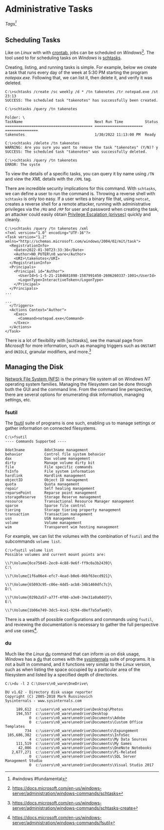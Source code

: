 # Administrative Tasks
###### Tags[^1] 
## Scheduling Tasks

Like on *Linux* with with [crontab](../../Tools,%20Binaries,%20and%20Programs/Linux%20CLI%20Utilities/Fundamental%20Linux/crontab.md), jobs can be scheduled on *Windows*[^2]. The tool used to for scheduling tasks on *Windows* is [schtasks](../../Tools,%20Binaries,%20and%20Programs/Windows/Admin%20Tasks%20(not%20spellchecked)/schtasks.md). 

Creating, listing, and running tasks is simple. For example, below we create a task that runs every day of the week at 5:30 PM starting the program *notepax.exe*. Following that, we can list it, then delete it, and verify it was deleted. 

```
C:\>schtasks /create /sc weekly /d * /tn takenotes /tr notepad.exe /st 23:13
SUCCESS: The scheduled task "takenotes" has successfully been created.

C:\>schtasks /query /tn takenotes

Folder: \
TaskName                                 Next Run Time          Status
======================================== ====================== ===============
takenotes                                1/30/2022 11:13:00 PM  Ready

C:\>schtasks /delete /tn takenotes
WARNING: Are you sure you want to remove the task "takenotes" (Y/N)? y
SUCCESS: The scheduled task "takenotes" was successfully deleted.

C:\>schtasks /query /tn takenotes
ERROR: The syste
```

To view the details of a specific tasks, you can query it by name using `/TN` and view the *XML* details with the `/XML` tag. 


There are incredible security implications for this command. With `schtasks`, we can define a user to run the command is. Throwing a reverse shell with `schtasks` is only too easy. If a user writes a binary file that, using `netcat`, creates a reverse shell for a remote attacker, running with administrative privileges via the `/RU` and `/RP` for user and password when creating the task, an attacker could easily obtain [Privilege Escalation (privsec)](../Vulnerabilities/Privilege%20Escalation%20(privsec).md) quickly and cleanly.

```
C:\>schtasks /query /tn takenotes /xml
<?xml version="1.0" encoding="UTF-16"?>
<Task version="1.2" xmlns="http://schemas.microsoft.com/windows/2004/02/mit/task">
  <RegistrationInfo>
    <Date>2022-01-30T23:33:36</Date>
    <Author>N0_PUTER\n0_ware</Author>
    <URI>\takenotes</URI>
  </RegistrationInfo>
  <Principals>
    <Principal id="Author">
      <UserId>S-1-5-21-2184681898-1587991450-2606260337-1001</UserId>
      <LogonType>InteractiveToken</LogonType>
    </Principal>
  </Principals>
...

...
  </Triggers>
  <Actions Context="Author">
    <Exec>
      <Command>notepad.exe</Command>
    </Exec>
  </Actions>
</Task>
```

There is a lot of flexibility with [schtasks], see the manual page from *Microsoft* for more information, such as managing triggers such as `ONSTART` and `ONIDLE`, granular modifiers, and more.[^3]

## Managing the Disk
[Network File System (NFS)](../../../book-of-n0ware/Knowledge%20Base/Concepts/Network%20File%20System%20(NFS).md) is the primary file system all on *Windows* *NT* operating system families. Managing the filesystem can be done through both the GUI and the command line. From the command line perspective, there are several options for enumerating disk information, managing settings, etc. 

### fsutil
The [fsutil](../../Tools,%20Binaries,%20and%20Programs/Windows/Admin%20Tasks%20(not%20spellchecked)/fsutil.md) suite of programs is one such, enabling us to manage settings or gather information on connected filesystems. 

```
C:\>fsutil
---- Commands Supported ----

8dot3name         8dot3name management
behavior          Control file system behavior
dax               Dax volume management
dirty             Manage volume dirty bit
file              File specific commands
fsInfo            File system information
hardlink          Hardlink management
objectID          Object ID management
quota             Quota management
repair            Self healing management
reparsePoint      Reparse point management
storageReserve    Storage Reserve management
resource          Transactional Resource Manager management
sparse            Sparse file control
tiering           Storage tiering property management
transaction       Transaction management
usn               USN management
volume            Volume management
wim               Transparent wim hosting management
```

For example, we can list the volumes with the combination of `fsutil` and the subcommands `volume list`. 

```
C:\>fsutil volume list
Possible volumes and current mount points are:

\\?\Volume{0ce75045-2ec0-4c88-9e6f-ff9c0a3b2439}\
C:\

\\?\Volume{1f6a06e4-efc7-4ead-b0e6-06bf63ecd921}\

\\?\Volume{65093c95-c06e-4dd5-acb8-34b1460dfc7c}\
D:\

\\?\Volume{029b2a57-a77f-4f08-a3e0-34e31a0a0dd7}\
E:\

\\?\Volume{1b06e749-3dc5-4ce1-9294-d0ef7a5afae0}\
```

There is a wealth of possible configurations and commands using `fsutil`, and reviewing the documentation is necessary to gather the full perspective and use cases[^4].

### du
Much like the *Linux* [du](../../Tools,%20Binaries,%20and%20Programs/Linux%20CLI%20Utilities/Fundamental%20Linux/du.md) command that can inform us on disk usage, *Windows* has a [du](../../Tools,%20Binaries,%20and%20Programs/Windows/Admin%20Tasks%20(not%20spellchecked)/du.md) that comes with the [sysinternals](../../Tools,%20Binaries,%20and%20Programs/Windows/Fundamental%20Windows%20CLI/sysinternals.md) suite of programs. It is not a built in command, and it functions very similar to the *Linux* version, such as when listing the space occupied by a particular area of the filesystem and listed by a specified depth of directories. 

```
C:\>du -l 2 C:\Users\n0_ware\OneDrive\

DU v1.62 - Directory disk usage reporter
Copyright (C) 2005-2018 Mark Russinovich
Sysinternals - www.sysinternals.com

     189,612  c:\users\n0_ware\onedrive\Desktop\Photos
     194,557  c:\users\n0_ware\onedrive\Desktop
           0  c:\users\n0_ware\onedrive\Documents\Adobe
           0  c:\users\n0_ware\onedrive\Documents\Custom Office Templates
         734  c:\users\n0_ware\onedrive\Documents\Expungement
 105,686,382  c:\users\n0_ware\onedrive\Documents\InfoSec
           4  c:\users\n0_ware\onedrive\Documents\My Data Sources
     111,519  c:\users\n0_ware\onedrive\Documents\My Games
      42,006  c:\users\n0_ware\onedrive\Documents\OneNote Notebooks
   2,677,271  c:\users\n0_ware\onedrive\Documents\Pi-Related
           0  c:\users\n0_ware\onedrive\Documents\SQL Server Management Studio
           0  c:\users\n0_ware\onedrive\Documents\Visual Studio 2017
```


[^1]: #windows #fundamental 
[^2]: https://docs.microsoft.com/en-us/windows-server/administration/windows-commands/schtasks
[^3]: https://docs.microsoft.com/en-us/windows-server/administration/windows-commands/schtasks-create
[^4]: https://docs.microsoft.com/en-us/windows-server/administration/windows-commands/fsutil